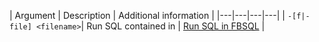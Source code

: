 | Argument | Description | Additional information |
|---|---|---|---|
| `-[f|-file] <filename>`| Run SQL contained in <filename> | [Run SQL in FBSQL](/docs/tools/fbsql/fbsql-running-sql) |
